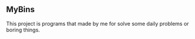 ## MyBins

This project is programs that made by me for solve some daily problems or boring things.
